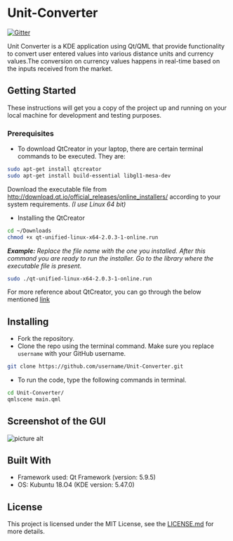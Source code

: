 # Unit-Converter


[![Gitter](https://badges.gitter.im/Unit-Converter/Lobby.svg)](https://gitter.im/Unit-Converter/Lobby?utm_source=badge&utm_medium=badge&utm_campaign=pr-badge&utm_content=badge)

Unit Converter is a KDE application using Qt/QML that provide functionality to convert user entered values into various distance units and currency values.The conversion on currency values happens in real-time based on the inputs received from the market. 

## Getting Started

These instructions will get you a copy of the project up and running on your local machine for development and testing purposes.

### Prerequisites

- To download QtCreator in your laptop, there are certain terminal commands to be executed. They are:
```bash
sudo apt-get install qtcreator 
sudo apt-get install build-essential libgl1-mesa-dev 
```

Download the executable file from http://download.qt.io/official_releases/online_installers/ according to your system requirements. 
*(I use Linux 64 bit)*

- Installing the QtCreator
```bash
cd ~/Downloads
chmod +x qt-unified-linux-x64-2.0.3-1-online.run
```

***Example:** Replace the file name with the one you installed. After this command you are ready to run the installer. Go to the library where the executable file is present.*

```bash
sudo ./qt-unified-linux-x64-2.0.3-1-online.run
```
    
 For more reference about QtCreator, you can go through the below mentioned [link](https://www.ics.com/blog/getting-started-qt-and-qt-creator-linux)
    

## Installing
 
- Fork the repository. 
- Clone the repo using the terminal command. Make sure you replace `username` with your GitHub username.
```bash
git clone https://github.com/username/Unit-Converter.git 
```
- To run the code, type the following commands in terminal.
```bash
cd Unit-Converter/  
qmlscene main.qml
```
 
 ## Screenshot of the GUI
 
 ![picture alt](https://github.com/krishremya/Unit-Converter/blob/master/Unit-Converter.png "Title is optional")

## Built With
- Framework used: Qt Framework (version: 5.9.5)
- OS: Kubuntu 18.O4 (KDE version: 5.47.0)
 
## License
This project is licensed under the MIT License, see the [LICENSE.md](https://github.com/krishremya/Unit-Converter/blob/master/LICENSE.md) for more details.
    
